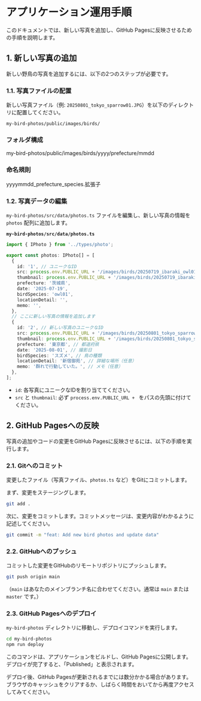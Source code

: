 # アプリケーション運用手順

このドキュメントでは、新しい写真を追加し、GitHub Pagesに反映させるための手順を説明します。

## 1. 新しい写真の追加

新しい野鳥の写真を追加するには、以下の2つのステップが必要です。

### 1.1. 写真ファイルの配置

新しい写真ファイル（例: `20250801_tokyo_sparrow01.JPG`）を以下のディレクトリに配置してください。

```
my-bird-photos/public/images/birds/
```

### フォルダ構成
my-bird-photos/public/images/birds/yyyy/prefecture/mmdd
### 命名規則
yyyymmdd_prefecture_species.拡張子

### 1.2. 写真データの編集

`my-bird-photos/src/data/photos.ts` ファイルを編集し、新しい写真の情報を `photos` 配列に追加します。

**`my-bird-photos/src/data/photos.ts`**

```typescript
import { IPhoto } from '../types/photo';

export const photos: IPhoto[] = [
  {
    id: '1', // ユニークなID
    src: process.env.PUBLIC_URL + '/images/birds/20250719_ibaraki_owl01.JPG',
    thumbnail: process.env.PUBLIC_URL + '/images/birds/20250719_ibaraki_owl01.JPG',
    prefecture: '茨城県',
    date: '2025-07-19',
    birdSpecies: 'owl01',
    locationDetail: '',
    memo: '',
  },
  // ここに新しい写真の情報を追加します
  {
    id: '2', // 新しい写真のユニークなID
    src: process.env.PUBLIC_URL + '/images/birds/20250801_tokyo_sparrow01.JPG', // 新しい写真のパス
    thumbnail: process.env.PUBLIC_URL + '/images/birds/20250801_tokyo_sparrow01.JPG', // 新しい写真のサムネイルパス
    prefecture: '東京都', // 都道府県
    date: '2025-08-01', // 撮影日
    birdSpecies: 'スズメ', // 鳥の種類
    locationDetail: '新宿御苑', // 詳細な場所（任意）
    memo: '群れで行動していた。', // メモ（任意）
  },
];
```

*   `id`: 各写真にユニークなIDを割り当ててください。
*   `src` と `thumbnail`: 必ず `process.env.PUBLIC_URL + ` をパスの先頭に付けてください。

## 2. GitHub Pagesへの反映

写真の追加やコードの変更をGitHub Pagesに反映させるには、以下の手順を実行します。

### 2.1. Gitへのコミット

変更したファイル（写真ファイル、`photos.ts` など）をGitにコミットします。

まず、変更をステージングします。
```bash
git add .
```

次に、変更をコミットします。コミットメッセージは、変更内容がわかるように記述してください。
```bash
git commit -m "feat: Add new bird photos and update data"
```

### 2.2. GitHubへのプッシュ

コミットした変更をGitHubのリモートリポジトリにプッシュします。
```bash
git push origin main
```
（`main` はあなたのメインブランチ名に合わせてください。通常は `main` または `master` です。）

### 2.3. GitHub Pagesへのデプロイ

`my-bird-photos` ディレクトリに移動し、デプロイコマンドを実行します。

```bash
cd my-bird-photos
npm run deploy
```

このコマンドは、アプリケーションをビルドし、GitHub Pagesに公開します。デプロイが完了すると、「Published」と表示されます。

デプロイ後、GitHub Pagesが更新されるまでには数分かかる場合があります。ブラウザのキャッシュをクリアするか、しばらく時間をおいてから再度アクセスしてみてください。
